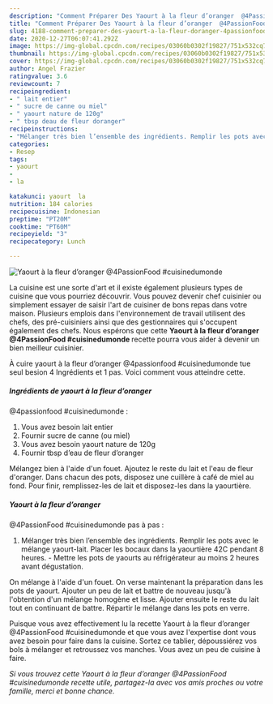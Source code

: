 ```yaml
---
description: "Comment Préparer Des Yaourt à la fleur d’oranger  @4PassionFood #cuisinedumonde"
title: "Comment Préparer Des Yaourt à la fleur d’oranger  @4PassionFood #cuisinedumonde"
slug: 4188-comment-preparer-des-yaourt-a-la-fleur-doranger-4passionfood-cuisinedumonde
date: 2020-12-27T06:07:41.292Z
image: https://img-global.cpcdn.com/recipes/03060b0302f19827/751x532cq70/yaourt-a-la-fleur-doranger-4passionfood-cuisinedumonde-photo-principale-de-la-recette.jpg
thumbnail: https://img-global.cpcdn.com/recipes/03060b0302f19827/751x532cq70/yaourt-a-la-fleur-doranger-4passionfood-cuisinedumonde-photo-principale-de-la-recette.jpg
cover: https://img-global.cpcdn.com/recipes/03060b0302f19827/751x532cq70/yaourt-a-la-fleur-doranger-4passionfood-cuisinedumonde-photo-principale-de-la-recette.jpg
author: Angel Frazier
ratingvalue: 3.6
reviewcount: 7
recipeingredient:
- " lait entier"
- " sucre de canne ou miel"
- " yaourt nature de 120g"
- " tbsp deau de fleur doranger"
recipeinstructions:
- "Mélanger très bien l’ensemble des ingrédients. Remplir les pots avec le mélange yaourt-lait. Placer les bocaux dans la yaourtière 42C pendant 8 heures. Mettre les pots de yaourts au réfrigérateur au moins 2 heures avant dégustation."
categories:
- Resep
tags:
- yaourt
- 
- la

katakunci: yaourt  la 
nutrition: 184 calories
recipecuisine: Indonesian
preptime: "PT20M"
cooktime: "PT60M"
recipeyield: "3"
recipecategory: Lunch

---
```



![Yaourt à la fleur d’oranger 
@4PassionFood #cuisinedumonde](https://img-global.cpcdn.com/recipes/03060b0302f19827/751x532cq70/yaourt-a-la-fleur-doranger-4passionfood-cuisinedumonde-photo-principale-de-la-recette.jpg)

La cuisine est une sorte d'art et il existe également plusieurs types de cuisine que vous pourriez découvrir. Vous pouvez devenir chef cuisinier ou simplement essayer de saisir l'art de cuisiner de bons repas dans votre maison. Plusieurs emplois dans l'environnement de travail utilisent des chefs, des pré-cuisiniers ainsi que des gestionnaires qui s'occupent également des chefs. Nous espérons que cette <strong> Yaourt à la fleur d’oranger 
@4PassionFood #cuisinedumonde </strong> recette pourra vous aider à devenir un bien meilleur cuisinier.

<!--inarticleads1-->

À cuire yaourt à la fleur d’oranger 
@4passionfood #cuisinedumonde tue seul besion 4 Ingrédients et 1 pas. Voici comment vous atteindre cette.

##### Ingrédients de yaourt à la fleur d’oranger 
@4passionfood #cuisinedumonde :

1. Vous avez besoin  lait entier
1. Fournir  sucre de canne (ou miel)
1. Vous avez besoin  yaourt nature de 120g
1. Fournir  tbsp d’eau de fleur d’oranger


Mélangez bien à l&#39;aide d&#39;un fouet. Ajoutez le reste du lait et l&#39;eau de fleur d&#39;oranger. Dans chacun des pots, disposez une cuillère à café de miel au fond. Pour finir, remplissez-les de lait et disposez-les dans la yaourtière. 

<!--inarticleads2-->

##### Yaourt à la fleur d’oranger 
@4PassionFood #cuisinedumonde pas à pas :

1. Mélanger très bien l’ensemble des ingrédients. Remplir les pots avec le mélange yaourt-lait. Placer les bocaux dans la yaourtière 42C pendant 8 heures. - Mettre les pots de yaourts au réfrigérateur au moins 2 heures avant dégustation.


On mélange à l&#39;aide d&#39;un fouet. On verse maintenant la préparation dans les pots de yaourt. Ajouter un peu de lait et battre de nouveau jusqu&#39;à l&#39;obtention d&#39;un mélange homogène et lisse. Ajouter ensuite le reste du lait tout en continuant de battre. Répartir le mélange dans les pots en verre. 

<!--inarticleads1-->

<p>
Puisque vous avez effectivement lu la recette Yaourt à la fleur d’oranger 
@4PassionFood #cuisinedumonde et que vous avez l'expertise dont vous avez besoin pour faire dans la cuisine. Sortez ce tablier, dépoussiérez vos bols à mélanger et retroussez vos manches. Vous avez un peu de cuisine à faire.
</p>

<p>
<i>Si vous trouvez cette Yaourt à la fleur d’oranger 
@4PassionFood #cuisinedumonde recette utile, partagez-la avec vos amis proches ou votre famille, merci et bonne chance.</i>
</p>
